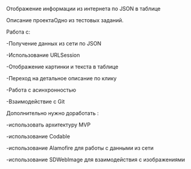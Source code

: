 Отображение информации из интернета по JSON в таблице

Описание проектаОдно из тестовых заданий.

Работа с:

-Получение данных из сети по JSON

-Использование URLSession

-Отображение картинки и текста в таблице

-Переход на детальное описание по клику

-Работа с асинхронностью

-Взаимодействие с Git


Дополнительно нужно доработать :

-использовать архитектуру MVP

-использование Codable

-использование Alamofire для работы с данными из сети

-использование SDWebImage для взаимодействия с изображениями 

